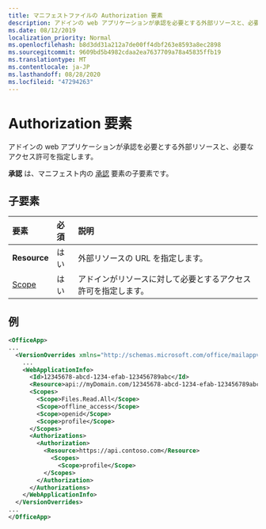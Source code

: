```yaml
---
title: マニフェストファイルの Authorization 要素
description: アドインの web アプリケーションが承認を必要とする外部リソースと、必要なアクセス許可を指定します。
ms.date: 08/12/2019
localization_priority: Normal
ms.openlocfilehash: b8d3dd31a212a7de00ff4dbf263e8593a8ec2898
ms.sourcegitcommit: 9609bd5b4982cdaa2ea7637709a78a45835ffb19
ms.translationtype: MT
ms.contentlocale: ja-JP
ms.lasthandoff: 08/28/2020
ms.locfileid: "47294263"
---
```

# <a name="authorization-element"></a>Authorization 要素

アドインの web アプリケーションが承認を必要とする外部リソースと、必要なアクセス許可を指定します。

**承認** は、マニフェスト内の [承認](authorizations.md) 要素の子要素です。

## <a name="child-elements"></a>子要素

|  要素 |  必須  |  説明  |
|:-----|:-----|:-----|
|  **Resource**  |  はい   |  外部リソースの URL を指定します。|
|  [Scope](scopes.md)                |  はい  |  アドインがリソースに対して必要とするアクセス許可を指定します。  |

## <a name="example"></a>例

```xml
<OfficeApp>
...
  <VersionOverrides xmlns="http://schemas.microsoft.com/office/mailappversionoverrides" xsi:type="VersionOverridesV1_0">
    ...
    <WebApplicationInfo>
      <Id>12345678-abcd-1234-efab-123456789abc</Id>
      <Resource>api://myDomain.com/12345678-abcd-1234-efab-123456789abc</Resource>
      <Scopes>
        <Scope>Files.Read.All</Scope>
        <Scope>offline_access</Scope>
        <Scope>openid</Scope>
        <Scope>profile</Scope>
      </Scopes>
      <Authorizations>
        <Authorization>
          <Resource>https://api.contoso.com</Resource>
            <Scopes>
              <Scope>profile</Scope>
          </Scopes>
        </Authorization>
      </Authorizations>
    </WebApplicationInfo>
  </VersionOverrides>
...
</OfficeApp>
```
